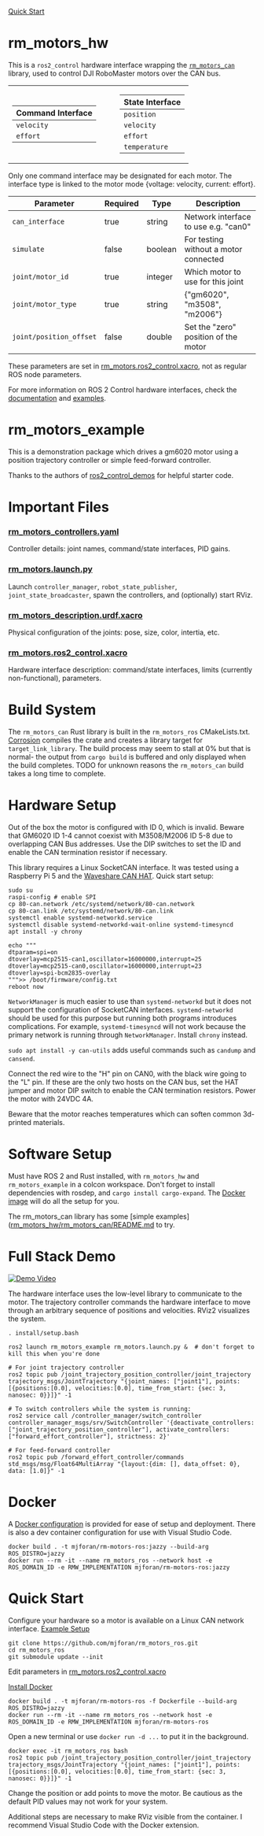 [Quick Start](#quick-start)

# rm_motors_hw

This is a `ros2_control` hardware interface wrapping the [`rm_motors_can`](https://github.com/mjforan/rm_motors_can) library, used to control DJI RoboMaster motors over the CAN bus.


<table>
<tr><td>

| Command Interface |
|--------------------|
| `velocity` |
| `effort`   |

</td><td></td><td></td><td>

| State Interface |
|------------------|
| `position`    |
| `velocity`    |
| `effort`      |
| `temperature` |

</td></tr></table>

Only one command interface may be designated for each motor. The interface type is linked to the motor mode {voltage: velocity, current: effort}.

| Parameter | Required | Type | Description |
|-----------|----------|------|-------------|
| `can_interface`         | true  | string  | Network interface to use e.g. "can0"    |
| `simulate`              | false | boolean | For testing without a motor connected   |
| `joint/motor_id`        | true  | integer | Which motor to use for this joint       |
| `joint/motor_type`      | true  | string  | {"gm6020", "m3508", "m2006"}            |
| `joint/position_offset` | false | double  | Set the "zero" position of the motor    |

These parameters are set in [rm_motors.ros2_control.xacro](rm_motors_example/urdf/rm_motors.ros2_control.xacro), not as regular ROS node parameters.

For more information on ROS 2 Control hardware interfaces, check the [documentation](https://control.ros.org/rolling/doc/ros2_control/hardware_interface/doc/hardware_components_userdoc.html#) and [examples](https://github.com/ros-controls/ros2_control_demos).


# rm_motors_example

This is a demonstration package which drives a gm6020 motor using a position trajectory controller or simple feed-forward controller.

Thanks to the authors of [ros2_control_demos](https://github.com/ros-controls/ros2_control_demos) for helpful starter code.


# Important Files

### [rm_motors_controllers.yaml](rm_motors_example/config/rm_motors_controllers.yaml)
Controller details: joint names, command/state interfaces, PID gains.

### [rm_motors.launch.py](rm_motors_example/launch/rm_motors.launch.py)
Launch `controller_manager`, `robot_state_publisher`, `joint_state_broadcaster`, spawn the controllers, and (optionally) start RViz.

### [rm_motors_description.urdf.xacro](rm_motors_example/urdf/rm_motors_description.urdf.xacro)
Physical configuration of the joints: pose, size, color, intertia, etc.

### [rm_motors.ros2_control.xacro](rm_motors_example/urdf/rm_motors.ros2_control.xacro)
Hardware interface description: command/state interfaces, limits (currently non-functional), parameters.


# Build System

The `rm_motors_can` Rust library is built in the `rm_motors_ros` CMakeLists.txt. [Corrosion](https://corrosion-rs.github.io/corrosion/) compiles the crate and creates a library target for `target_link_library`. The build process may seem to stall at 0% but that is normal- the output from `cargo build` is buffered and only displayed when the build completes. TODO for unknown reasons the `rm_motors_can` build takes a long time to complete.


# Hardware Setup

Out of the box the motor is configured with ID 0, which is invalid. Beware that GM6020 ID 1-4 cannot coexist with M3508/M2006 ID 5-8 due to overlapping CAN Bus addresses. Use the DIP switches to set the ID and enable the CAN termination resistor if necessary.

This library requires a Linux SocketCAN interface. It was tested using a Raspberry Pi 5 and the [Waveshare CAN HAT](https://www.waveshare.com/wiki/2-CH_CAN_HAT). Quick start setup:

```
sudo su
raspi-config # enable SPI
cp 80-can.network /etc/systemd/network/80-can.network
cp 80-can.link /etc/systemd/network/80-can.link
systemctl enable systemd-networkd.service
systemctl disable systemd-networkd-wait-online systemd-timesyncd
apt install -y chrony

echo """
dtparam=spi=on
dtoverlay=mcp2515-can1,oscillator=16000000,interrupt=25
dtoverlay=mcp2515-can0,oscillator=16000000,interrupt=23
dtoverlay=spi-bcm2835-overlay
""">> /boot/firmware/config.txt
reboot now
```

`NetworkManager` is much easier to use than `systemd-networkd` but it does not support the configuration of SocketCAN interfaces. `systemd-networkd` should be used for this purpose
but running both programs introduces complications. For example, `systemd-timesyncd` will not work because the primary network is running through `NetworkManager`. Install `chrony` instead.

`sudo apt install -y can-utils` adds useful commands such as `candump` and `cansend`.

Connect the red wire to the "H" pin on CAN0, with the black wire going to the "L" pin. If these are the only two hosts on the CAN bus, set the HAT jumper and motor DIP switch to enable the CAN termination resistors. Power the motor with 24VDC 4A.

Beware that the motor reaches temperatures which can soften common 3d-printed materials.


# Software Setup
Must have ROS 2 and Rust installed, with `rm_motors_hw` and `rm_motors_example` in a colcon workspace. Don't forget to install dependencies with rosdep, and `cargo install cargo-expand`. The [Docker image](#docker) will do all the setup for you.

The rm_motors_can library has some [simple examples]([rm_motors_hw/rm_motors_can/README.md](https://github.com/mjforan/rm_motors_can/blob/main/README.md#c-example) to try.


# Full Stack Demo

[![Demo Video](https://img.youtube.com/vi/UEskAxSjQE4/0.jpg)](https://www.youtube.com/watch?v=UEskAxSjQE4)

The hardware interface uses the low-level library to communicate to the motor. The trajectory controller commands the hardware interface to move through an arbitrary sequence of positions and velocities. RViz2 visualizes the system.

```
. install/setup.bash

ros2 launch rm_motors_example rm_motors.launch.py &  # don't forget to kill this when you're done

# For joint trajectory controller
ros2 topic pub /joint_trajectory_position_controller/joint_trajectory trajectory_msgs/JointTrajectory "{joint_names: ["joint1"], points: [{positions:[0.0], velocities:[0.0], time_from_start: {sec: 3, nanosec: 0}}]}" -1

# To switch controllers while the system is running:
ros2 service call /controller_manager/switch_controller controller_manager_msgs/srv/SwitchController '{deactivate_controllers: ["joint_trajectory_position_controller"], activate_controllers: ["forward_effort_controller"], strictness: 2}'

# For feed-forward controller
ros2 topic pub /forward_effort_controller/commands std_msgs/msg/Float64MultiArray "{layout:{dim: [], data_offset: 0}, data: [1.0]}" -1
```


# Docker

A [Docker configuration](Dockerfile) is provided for ease of setup and deployment. There is also a dev container configuration for use with Visual Studio Code.

```
docker build . -t mjforan/rm-motors-ros:jazzy --build-arg ROS_DISTRO=jazzy
docker run --rm -it --name rm_motors_ros --network host -e ROS_DOMAIN_ID -e RMW_IMPLEMENTATION mjforan/rm-motors-ros:jazzy
```


# Quick Start

Configure your hardware so a motor is available on a Linux CAN network interface. [Example Setup](#hardware-setup)

```
git clone https://github.com/mjforan/rm_motors_ros.git
cd rm_motors_ros
git submodule update --init
```

Edit parameters in [rm_motors.ros2_control.xacro](rm_motors_example/urdf/rm_motors.ros2_control.xacro)

[Install Docker](https://docs.docker.com/engine/install/)

```
docker build . -t mjforan/rm-motors-ros -f Dockerfile --build-arg ROS_DISTRO=jazzy
docker run --rm -it --name rm_motors_ros --network host -e ROS_DOMAIN_ID -e RMW_IMPLEMENTATION mjforan/rm-motors-ros
```

Open a new terminal or use `docker run -d ...` to put it in the background.

```
docker exec -it rm_motors_ros bash
ros2 topic pub /joint_trajectory_position_controller/joint_trajectory trajectory_msgs/JointTrajectory "{joint_names: ["joint1"], points: [{positions:[0.0], velocities:[0.0], time_from_start: {sec: 3, nanosec: 0}}]}" -1
```

Change the position or add points to move the motor. Be cautious as the default PID values may not work for your system.

Additional steps are necessary to make RViz visible from the container. I recommend Visual Studio Code with the Docker extension.
